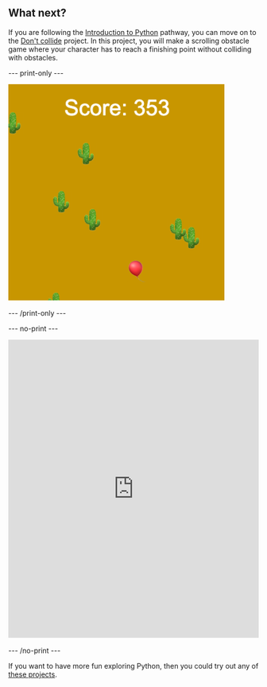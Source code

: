 ## What next?

If you are following the [Introduction to Python](https://projects.raspberrypi.org/en/raspberrypi/python-intro) pathway, you can move on to the [Don't collide](https://projects.raspberrypi.org/en/projects/dont-collide) project. In this project, you will make a scrolling obstacle game where your character has to reach a finishing point without colliding with obstacles.

--- print-only ---

![An example creation from the don't collide project showing a baloon floating in a desert with cacti](images/dont-collide.png)

--- /print-only ---

--- no-print ---

<iframe src="https://trinket.io/embed/python/974800f4ef?outputOnly=true&start=result" width="100%" height="600" frameborder="0" marginwidth="0" marginheight="0" allowfullscreen></iframe>


--- /no-print ---

If you want to have more fun exploring Python, then you could try out any of [these projects](https://projects.raspberrypi.org/en/projects?software%5B%5D=python).
